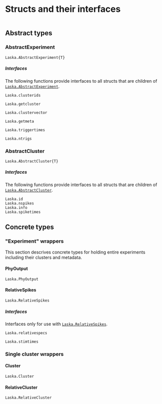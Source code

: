 # Structs and their interfaces

```@contents
```

## Abstract types

### AbstractExperiment

```@docs
Laska.AbstractExperiment{T}
```

##### Interfaces

The following functions provide interfaces to all structs that are children of [`Laska.AbstractExperiment`](@ref).

```@docs
Laska.clusterids
```

```@docs
Laska.getcluster
```

```@docs
Laska.clustervector
```

```@docs
Laska.getmeta
```

```@docs
Laska.triggertimes
```

```@docs
Laska.ntrigs
```

### AbstractCluster

```@docs
Laska.AbstractCluster{T}
```

##### Interfaces

The following functions provide interfaces to all structs that are children of [`Laska.AbstractCluster`](@ref).

```@docs
Laska.id
Laska.nspikes
Laska.info
Laska.spiketimes
```
## Concrete types

### "Experiment" wrappers

This section descrives concrete types for holding entire experiments including their clusters and metadata.

#### PhyOutput

```@docs
Laska.PhyOutput
```

#### RelativeSpikes

```@docs
Laska.RelativeSpikes
```

##### Interfaces

Interfaces only for use with [`Laska.RelativeSpikes`](@ref).

```@docs
Laska.relativespecs
```

```@docs
Laska.stimtimes
```

### Single cluster wrappers

#### Cluster

```@docs
Laska.Cluster
```

#### RelativeCluster

```@docs
Laska.RelativeCluster
```
